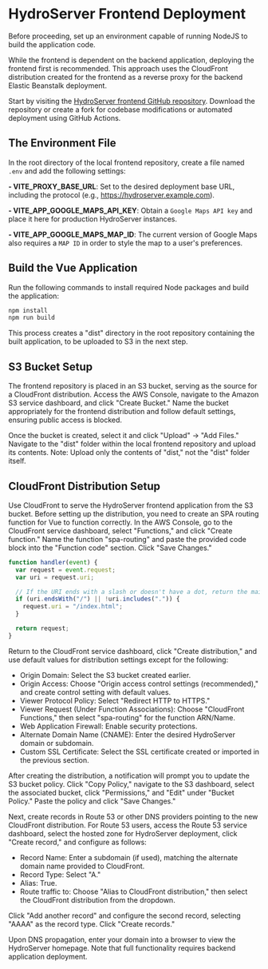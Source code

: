 # HydroServer Frontend Deployment

Before proceeding, set up an environment capable of running NodeJS to build the application code.

While the frontend is dependent on the backend application, deploying the frontend first is recommended. This approach uses the CloudFront distribution created for the frontend as a reverse proxy for the backend Elastic Beanstalk deployment.

Start by visiting the [HydroServer frontend GitHub repository](https://github.com/hydroserver2/hydroserver-webapp-front). Download the repository or create a fork for codebase modifications or automated deployment using GitHub Actions.

## The Environment File

In the root directory of the local frontend repository, create a file named `.env` and add the following settings:

**- VITE_PROXY_BASE_URL**: Set to the desired deployment base URL, including the protocol (e.g., https://hydroserver.example.com).

**- VITE_APP_GOOGLE_MAPS_API_KEY**: Obtain a `Google Maps API key` and place it here for production HydroServer instances.

**- VITE_APP_GOOGLE_MAPS_MAP_ID**: The current version of Google Maps also requires a `MAP ID` in order to style the map to a user's preferences.

## Build the Vue Application

Run the following commands to install required Node packages and build the application:

```bash
npm install
npm run build
```

This process creates a "dist" directory in the root repository containing the built application, to be uploaded to S3 in the next step.

## S3 Bucket Setup

The frontend repository is placed in an S3 bucket, serving as the source for a CloudFront distribution. Access the AWS Console, navigate to the Amazon S3 service dashboard, and click "Create Bucket." Name the bucket appropriately for the frontend distribution and follow default settings, ensuring public access is blocked.

Once the bucket is created, select it and click "Upload" → "Add Files." Navigate to the "dist" folder within the local frontend repository and upload its contents. Note: Upload only the contents of "dist," not the "dist" folder itself.

## CloudFront Distribution Setup

Use CloudFront to serve the HydroServer frontend application from the S3 bucket. Before setting up the distribution, you need to create an SPA routing function for Vue to function correctly. In the AWS Console, go to the CloudFront service dashboard, select "Functions," and click "Create function." Name the function "spa-routing" and paste the provided code block into the "Function code" section. Click "Save Changes."

```javascript
function handler(event) {
  var request = event.request;
  var uri = request.uri;

  // If the URI ends with a slash or doesn't have a dot, return the main index.html
  if (uri.endsWith("/") || !uri.includes(".")) {
    request.uri = "/index.html";
  }

  return request;
}
```

Return to the CloudFront service dashboard, click "Create distribution," and use default values for distribution settings except for the following:

- Origin Domain: Select the S3 bucket created earlier.
- Origin Access: Choose "Origin access control settings (recommended)," and create control setting with default values.
- Viewer Protocol Policy: Select "Redirect HTTP to HTTPS."
- Viewer Request (Under Function Associations): Choose "CloudFront Functions," then select "spa-routing" for the function ARN/Name.
- Web Application Firewall: Enable security protections.
- Alternate Domain Name (CNAME): Enter the desired HydroServer domain or subdomain.
- Custom SSL Certificate: Select the SSL certificate created or imported in the previous section.

After creating the distribution, a notification will prompt you to update the S3 bucket policy. Click "Copy Policy," navigate to the S3 dashboard, select the associated bucket, click "Permissions," and "Edit" under "Bucket Policy." Paste the policy and click "Save Changes."

Next, create records in Route 53 or other DNS providers pointing to the new CloudFront distribution. For Route 53 users, access the Route 53 service dashboard, select the hosted zone for HydroServer deployment, click "Create record," and configure as follows:

- Record Name: Enter a subdomain (if used), matching the alternate domain name provided to CloudFront.
- Record Type: Select "A."
- Alias: True.
- Route traffic to: Choose "Alias to CloudFront distribution," then select the CloudFront distribution from the dropdown.

Click "Add another record" and configure the second record, selecting "AAAA" as the record type. Click "Create records."

Upon DNS propagation, enter your domain into a browser to view the HydroServer homepage. Note that full functionality requires backend application deployment.
